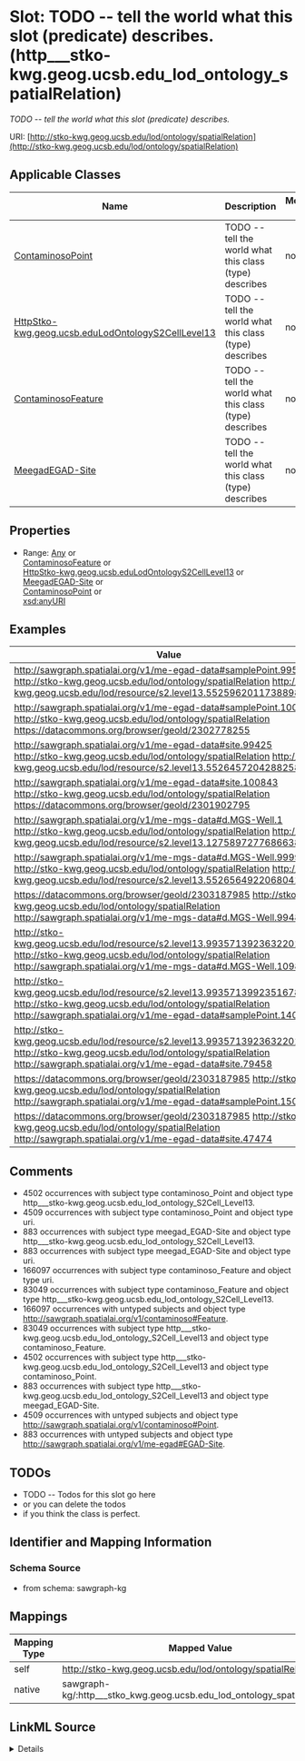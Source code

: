 

# Slot: TODO -- tell the world what this slot (predicate) describes. (http___stko-kwg.geog.ucsb.edu_lod_ontology_spatialRelation)


_TODO -- tell the world what this slot (predicate) describes._





URI: [http://stko-kwg.geog.ucsb.edu/lod/ontology/spatialRelation](http://stko-kwg.geog.ucsb.edu/lod/ontology/spatialRelation)



<!-- no inheritance hierarchy -->





## Applicable Classes

| Name | Description | Modifies Slot |
| --- | --- | --- |
| [ContaminosoPoint](../classes/ContaminosoPoint.md) | TODO -- tell the world what this class (type) describes |  no  |
| [HttpStko-kwg.geog.ucsb.eduLodOntologyS2CellLevel13](../classes/HttpStko-kwg.geog.ucsb.eduLodOntologyS2CellLevel13.md) | TODO -- tell the world what this class (type) describes |  no  |
| [ContaminosoFeature](../classes/ContaminosoFeature.md) | TODO -- tell the world what this class (type) describes |  no  |
| [MeegadEGAD-Site](../classes/MeegadEGAD-Site.md) | TODO -- tell the world what this class (type) describes |  no  |







## Properties

* Range: [Any](../classes/Any.md)&nbsp;or&nbsp;<br />[ContaminosoFeature](../classes/ContaminosoFeature.md)&nbsp;or&nbsp;<br />[HttpStko-kwg.geog.ucsb.eduLodOntologyS2CellLevel13](../classes/HttpStko-kwg.geog.ucsb.eduLodOntologyS2CellLevel13.md)&nbsp;or&nbsp;<br />[MeegadEGAD-Site](../classes/MeegadEGAD-Site.md)&nbsp;or&nbsp;<br />[ContaminosoPoint](../classes/ContaminosoPoint.md)&nbsp;or&nbsp;<br />[xsd:anyURI](http://www.w3.org/2001/XMLSchema#anyURI)






## Examples

| Value |
| --- |
| http://sawgraph.spatialai.org/v1/me-egad-data#samplePoint.99544 http://stko-kwg.geog.ucsb.edu/lod/ontology/spatialRelation http://stko-kwg.geog.ucsb.edu/lod/resource/s2.level13.5525962011738898432 |
| http://sawgraph.spatialai.org/v1/me-egad-data#samplePoint.100410 http://stko-kwg.geog.ucsb.edu/lod/ontology/spatialRelation https://datacommons.org/browser/geoId/2302778255 |
| http://sawgraph.spatialai.org/v1/me-egad-data#site.99425 http://stko-kwg.geog.ucsb.edu/lod/ontology/spatialRelation http://stko-kwg.geog.ucsb.edu/lod/resource/s2.level13.5526457204288258048 |
| http://sawgraph.spatialai.org/v1/me-egad-data#site.100843 http://stko-kwg.geog.ucsb.edu/lod/ontology/spatialRelation https://datacommons.org/browser/geoId/2301902795 |
| http://sawgraph.spatialai.org/v1/me-mgs-data#d.MGS-Well.1 http://stko-kwg.geog.ucsb.edu/lod/ontology/spatialRelation http://stko-kwg.geog.ucsb.edu/lod/resource/s2.level13.12758972776866381824 |
| http://sawgraph.spatialai.org/v1/me-mgs-data#d.MGS-Well.99999 http://stko-kwg.geog.ucsb.edu/lod/ontology/spatialRelation http://stko-kwg.geog.ucsb.edu/lod/resource/s2.level13.5526564922068041728 |
| https://datacommons.org/browser/geoId/2303187985 http://stko-kwg.geog.ucsb.edu/lod/ontology/spatialRelation http://sawgraph.spatialai.org/v1/me-mgs-data#d.MGS-Well.99481 |
| http://stko-kwg.geog.ucsb.edu/lod/resource/s2.level13.9935713923632201728 http://stko-kwg.geog.ucsb.edu/lod/ontology/spatialRelation http://sawgraph.spatialai.org/v1/me-mgs-data#d.MGS-Well.109845 |
| http://stko-kwg.geog.ucsb.edu/lod/resource/s2.level13.9935713992351678464 http://stko-kwg.geog.ucsb.edu/lod/ontology/spatialRelation http://sawgraph.spatialai.org/v1/me-egad-data#samplePoint.140133 |
| http://stko-kwg.geog.ucsb.edu/lod/resource/s2.level13.9935713923632201728 http://stko-kwg.geog.ucsb.edu/lod/ontology/spatialRelation http://sawgraph.spatialai.org/v1/me-egad-data#site.79458 |
| https://datacommons.org/browser/geoId/2303187985 http://stko-kwg.geog.ucsb.edu/lod/ontology/spatialRelation http://sawgraph.spatialai.org/v1/me-egad-data#samplePoint.150408 |
| https://datacommons.org/browser/geoId/2303187985 http://stko-kwg.geog.ucsb.edu/lod/ontology/spatialRelation http://sawgraph.spatialai.org/v1/me-egad-data#site.47474 |

## Comments

* 4502 occurrences with subject type contaminoso_Point and object type http___stko-kwg.geog.ucsb.edu_lod_ontology_S2Cell_Level13.
* 4509 occurrences with subject type contaminoso_Point and object type uri.
* 883 occurrences with subject type meegad_EGAD-Site and object type http___stko-kwg.geog.ucsb.edu_lod_ontology_S2Cell_Level13.
* 883 occurrences with subject type meegad_EGAD-Site and object type uri.
* 166097 occurrences with subject type contaminoso_Feature and object type uri.
* 83049 occurrences with subject type contaminoso_Feature and object type http___stko-kwg.geog.ucsb.edu_lod_ontology_S2Cell_Level13.
* 166097 occurrences with untyped subjects and object type http://sawgraph.spatialai.org/v1/contaminoso#Feature.
* 83049 occurrences with subject type http___stko-kwg.geog.ucsb.edu_lod_ontology_S2Cell_Level13 and object type contaminoso_Feature.
* 4502 occurrences with subject type http___stko-kwg.geog.ucsb.edu_lod_ontology_S2Cell_Level13 and object type contaminoso_Point.
* 883 occurrences with subject type http___stko-kwg.geog.ucsb.edu_lod_ontology_S2Cell_Level13 and object type meegad_EGAD-Site.
* 4509 occurrences with untyped subjects and object type http://sawgraph.spatialai.org/v1/contaminoso#Point.
* 883 occurrences with untyped subjects and object type http://sawgraph.spatialai.org/v1/me-egad#EGAD-Site.

## TODOs

* TODO -- Todos for this slot go here
* or you can delete the todos
* if you think the class is perfect.

## Identifier and Mapping Information







### Schema Source


* from schema: sawgraph-kg




## Mappings

| Mapping Type | Mapped Value |
| ---  | ---  |
| self | http://stko-kwg.geog.ucsb.edu/lod/ontology/spatialRelation |
| native | sawgraph-kg/:http___stko_kwg.geog.ucsb.edu_lod_ontology_spatialRelation |




## LinkML Source

<details>
```yaml
name: http___stko-kwg.geog.ucsb.edu_lod_ontology_spatialRelation
description: TODO -- tell the world what this slot (predicate) describes.
title: TODO -- tell the world what this slot (predicate) describes.
todos:
- TODO -- Todos for this slot go here
- or you can delete the todos
- if you think the class is perfect.
comments:
- 4502 occurrences with subject type contaminoso_Point and object type http___stko-kwg.geog.ucsb.edu_lod_ontology_S2Cell_Level13.
- 4509 occurrences with subject type contaminoso_Point and object type uri.
- 883 occurrences with subject type meegad_EGAD-Site and object type http___stko-kwg.geog.ucsb.edu_lod_ontology_S2Cell_Level13.
- 883 occurrences with subject type meegad_EGAD-Site and object type uri.
- 166097 occurrences with subject type contaminoso_Feature and object type uri.
- 83049 occurrences with subject type contaminoso_Feature and object type http___stko-kwg.geog.ucsb.edu_lod_ontology_S2Cell_Level13.
- 166097 occurrences with untyped subjects and object type http://sawgraph.spatialai.org/v1/contaminoso#Feature.
- 83049 occurrences with subject type http___stko-kwg.geog.ucsb.edu_lod_ontology_S2Cell_Level13
  and object type contaminoso_Feature.
- 4502 occurrences with subject type http___stko-kwg.geog.ucsb.edu_lod_ontology_S2Cell_Level13
  and object type contaminoso_Point.
- 883 occurrences with subject type http___stko-kwg.geog.ucsb.edu_lod_ontology_S2Cell_Level13
  and object type meegad_EGAD-Site.
- 4509 occurrences with untyped subjects and object type http://sawgraph.spatialai.org/v1/contaminoso#Point.
- 883 occurrences with untyped subjects and object type http://sawgraph.spatialai.org/v1/me-egad#EGAD-Site.
examples:
- value: http://sawgraph.spatialai.org/v1/me-egad-data#samplePoint.99544 http://stko-kwg.geog.ucsb.edu/lod/ontology/spatialRelation
    http://stko-kwg.geog.ucsb.edu/lod/resource/s2.level13.5525962011738898432
- value: http://sawgraph.spatialai.org/v1/me-egad-data#samplePoint.100410 http://stko-kwg.geog.ucsb.edu/lod/ontology/spatialRelation
    https://datacommons.org/browser/geoId/2302778255
- value: http://sawgraph.spatialai.org/v1/me-egad-data#site.99425 http://stko-kwg.geog.ucsb.edu/lod/ontology/spatialRelation
    http://stko-kwg.geog.ucsb.edu/lod/resource/s2.level13.5526457204288258048
- value: http://sawgraph.spatialai.org/v1/me-egad-data#site.100843 http://stko-kwg.geog.ucsb.edu/lod/ontology/spatialRelation
    https://datacommons.org/browser/geoId/2301902795
- value: http://sawgraph.spatialai.org/v1/me-mgs-data#d.MGS-Well.1 http://stko-kwg.geog.ucsb.edu/lod/ontology/spatialRelation
    http://stko-kwg.geog.ucsb.edu/lod/resource/s2.level13.12758972776866381824
- value: http://sawgraph.spatialai.org/v1/me-mgs-data#d.MGS-Well.99999 http://stko-kwg.geog.ucsb.edu/lod/ontology/spatialRelation
    http://stko-kwg.geog.ucsb.edu/lod/resource/s2.level13.5526564922068041728
- value: https://datacommons.org/browser/geoId/2303187985 http://stko-kwg.geog.ucsb.edu/lod/ontology/spatialRelation
    http://sawgraph.spatialai.org/v1/me-mgs-data#d.MGS-Well.99481
- value: http://stko-kwg.geog.ucsb.edu/lod/resource/s2.level13.9935713923632201728
    http://stko-kwg.geog.ucsb.edu/lod/ontology/spatialRelation http://sawgraph.spatialai.org/v1/me-mgs-data#d.MGS-Well.109845
- value: http://stko-kwg.geog.ucsb.edu/lod/resource/s2.level13.9935713992351678464
    http://stko-kwg.geog.ucsb.edu/lod/ontology/spatialRelation http://sawgraph.spatialai.org/v1/me-egad-data#samplePoint.140133
- value: http://stko-kwg.geog.ucsb.edu/lod/resource/s2.level13.9935713923632201728
    http://stko-kwg.geog.ucsb.edu/lod/ontology/spatialRelation http://sawgraph.spatialai.org/v1/me-egad-data#site.79458
- value: https://datacommons.org/browser/geoId/2303187985 http://stko-kwg.geog.ucsb.edu/lod/ontology/spatialRelation
    http://sawgraph.spatialai.org/v1/me-egad-data#samplePoint.150408
- value: https://datacommons.org/browser/geoId/2303187985 http://stko-kwg.geog.ucsb.edu/lod/ontology/spatialRelation
    http://sawgraph.spatialai.org/v1/me-egad-data#site.47474
from_schema: sawgraph-kg
rank: 1000
slot_uri: http://stko-kwg.geog.ucsb.edu/lod/ontology/spatialRelation
alias: http___stko_kwg.geog.ucsb.edu_lod_ontology_spatialRelation
domain_of:
- contaminoso_Feature
- contaminoso_Point
- http___stko-kwg.geog.ucsb.edu_lod_ontology_S2Cell_Level13
- meegad_EGAD-Site
range: Any
any_of:
- range: contaminoso_Feature
- range: http___stko-kwg.geog.ucsb.edu_lod_ontology_S2Cell_Level13
- range: meegad_EGAD-Site
- range: contaminoso_Point
- range: uri

```
</details>